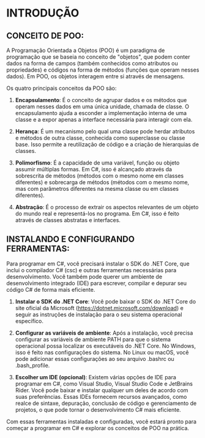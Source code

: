 # INTRODUÇÃO
## CONCEITO DE POO:
A Programação Orientada a Objetos (POO) é um paradigma de programação que se baseia no conceito de "objetos", que podem conter dados na forma de campos (também conhecidos como atributos ou propriedades) e códigos na forma de métodos (funções que operam nesses dados). Em POO, os objetos interagem entre si através de mensagens.

Os quatro principais conceitos da POO são:

1. **Encapsulamento**: É o conceito de agrupar dados e os métodos que operam nesses dados em uma única unidade, chamada de classe. O encapsulamento ajuda a esconder a implementação interna de uma classe e a expor apenas a interface necessária para interagir com ela.

2. **Herança**: É um mecanismo pelo qual uma classe pode herdar atributos e métodos de outra classe, conhecida como superclasse ou classe base. Isso permite a reutilização de código e a criação de hierarquias de classes.

3. **Polimorfismo**: É a capacidade de uma variável, função ou objeto assumir múltiplas formas. Em C#, isso é alcançado através da sobrescrita de métodos (métodos com o mesmo nome em classes diferentes) e sobrecarga de métodos (métodos com o mesmo nome, mas com parâmetros diferentes na mesma classe ou em classes diferentes).

4. **Abstração**: É o processo de extrair os aspectos relevantes de um objeto do mundo real e representá-los no programa. Em C#, isso é feito através de classes abstratas e interfaces.

## INSTALANDO E CONFIGURANDO FERRAMENTAS:
Para programar em C#, você precisará instalar o SDK do .NET Core, que inclui o compilador C# (csc) e outras ferramentas necessárias para desenvolvimento. Você também pode querer um ambiente de desenvolvimento integrado (IDE) para escrever, compilar e depurar seu código C# de forma mais eficiente.

1. **Instalar o SDK do .NET Core**: Você pode baixar o SDK do .NET Core do site oficial da Microsoft (https://dotnet.microsoft.com/download) e seguir as instruções de instalação para o seu sistema operacional específico.

2. **Configurar as variáveis de ambiente**: Após a instalação, você precisa configurar as variáveis de ambiente PATH para que o sistema operacional possa localizar os executáveis do .NET Core. No Windows, isso é feito nas configurações do sistema. No Linux ou macOS, você pode adicionar essas configurações ao seu arquivo .bashrc ou .bash_profile.

3. **Escolher um IDE (opcional)**: Existem várias opções de IDE para programar em C#, como Visual Studio, Visual Studio Code e JetBrains Rider. Você pode baixar e instalar qualquer um deles de acordo com suas preferências. Essas IDEs fornecem recursos avançados, como realce de sintaxe, depuração, conclusão de código e gerenciamento de projetos, o que pode tornar o desenvolvimento C# mais eficiente.

Com essas ferramentas instaladas e configuradas, você estará pronto para começar a programar em C# e explorar os conceitos de POO na prática.
